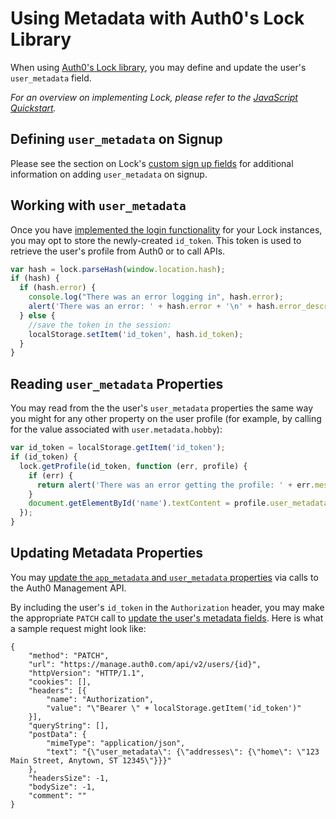 # Using Metadata with Auth0's Lock Library

When using [Auth0's Lock library](/libraries/lock), you may define and update the user's `user_metadata` field.

*For an overview on implementing Lock, please refer to the [JavaScript Quickstart](/quickstart/spa/vanillajs).*

## Defining `user_metadata` on Signup

Please see the section on Lock's [custom sign up fields](libraries/lock/v10/new-features#custom-sign-up-fields) for additional information on adding `user_metadata` on signup.

## Working with `user_metadata`

Once you have [implemented the login functionality](/quickstart/spa/vanillajs#3-implement-the-login) for your Lock instances, you may opt to store the newly-created `id_token`. This token is used to retrieve the user's profile from Auth0 or to call APIs.

```js
var hash = lock.parseHash(window.location.hash);
if (hash) {
  if (hash.error) {
    console.log("There was an error logging in", hash.error);
    alert('There was an error: ' + hash.error + '\n' + hash.error_description);
  } else {
    //save the token in the session:
    localStorage.setItem('id_token', hash.id_token);
  }
}
```

## Reading `user_metadata` Properties

You may read from the the user's `user_metadata` properties the same way you might for any other property on the user profile (for example, by calling for the value associated with `user.metadata.hobby`):

```js
var id_token = localStorage.getItem('id_token');
if (id_token) {
  lock.getProfile(id_token, function (err, profile) {
    if (err) {
      return alert('There was an error getting the profile: ' + err.message);
    }
    document.getElementById('name').textContent = profile.user_metadata.hobby;
  });
}
```

## Updating Metadata Properties

You may [update the `app_metadata` and `user_metadata` properties](/metadata/apiv2#updating-a-user-s-metadata) via calls to the Auth0 Management API.

By including the user's `id_token` in the `Authorization` header, you may make the appropriate `PATCH` call to [update the user's metadata fields](/metadata/apiv2#updating-a-user-s-metadata). Here is what a sample request might look like:

```har
{
	"method": "PATCH",
	"url": "https://manage.auth0.com/api/v2/users/{id}",
	"httpVersion": "HTTP/1.1",
	"cookies": [],
	"headers": [{
		"name": "Authorization",
		"value": "\"Bearer \" + localStorage.getItem('id_token')"
	}],
	"queryString": [],
	"postData": {
		"mimeType": "application/json",
		"text": "{\"user_metadata\": {\"addresses\": {\"home\": \"123 Main Street, Anytown, ST 12345\"}}}"
	},
	"headersSize": -1,
	"bodySize": -1,
	"comment": ""
}
```
